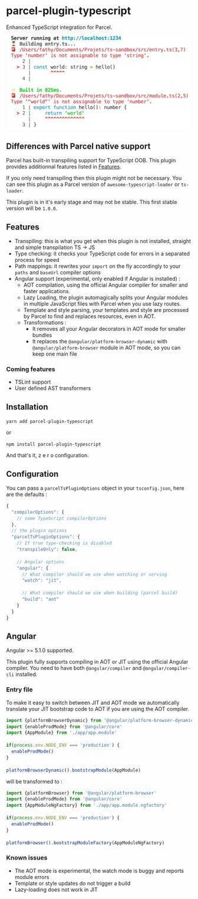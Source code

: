# parcel-plugin-typescript

Enhanced TypeScript integration for Parcel.

![Screenshot](./.assets/screenshot.png)

## Differences with Parcel native support

Parcel has built-in transpiling support for TypeScript OOB. This plugin provides additionnal features listed in [Features](#features).

If you only need transpiling then this plugin might not be necessary. You can see
this plugin as a Parcel version of `awesome-typescript-loader` or `ts-loader`.

This plugin is in it's early stage and may not be stable. This first stable version will be `1.0.0`.

## Features

- Transpiling: this is what you get when this plugin is not installed, straight and simple
transpilation TS -> JS
- Type checking: it checks your TypeScript code for errors in a separated process for speed
- Path mappings: it rewrites your `import` on the fly accordingly to your `paths` and `baseUrl`
compiler options
- Angular support (experimental, only enabled if Angular is installed) :
	- AOT compilation, using the official Angular compiler for smaller and faster applications.
	- Lazy Loading, the plugin automagically splits your Angular modules in multiple JavaScript files with Parcel when you use lazy routes.
	- Template and style parsing, your templates and style are processed by Parcel to find and replaces resources, even in AOT.
	- Transformations :
		- It removes all your Angular decorators in AOT mode for smaller bundles
		- It replaces the `@angular/platform-browser-dynamic` with `@angular/platform-browser` module in AOT mode, so you can keep one main file

### Coming features

- TSLint support
- User defined AST transformers

## Installation
`yarn add parcel-plugin-typescript`

or

`npm install parcel-plugin-typescript`

And that's it, z e r o configuration.

## Configuration

You can pass a `parcelTsPluginOptions` object in your `tsconfig.json`, here are the defaults :
```js
{
  "compilerOptions": {
    // some TypeScript compilerOptions
  },
  // the plugin options
  "parcelTsPluginOptions": {
    // If true type-checking is disabled
    "transpileOnly": false,

    // Angular options
    "angular": {
      // What compiler should we use when watching or serving
      "watch": "jit",

      // What compiler should we use when building (parcel build)
      "build": "aot"
    }
  }
}
```

## Angular

Angular >= 5.1.0 supported.

This plugin fully supports compiling in AOT or JIT using the official Angular compiler. You need to have both `@angular/compiler` and `@angular/compiler-cli` installed.

### Entry file

To make it easy to switch between JIT and AOT mode we automatically translate your JIT bootstrap code to AOT if you are using the AOT compiler.

```ts
import {platformBrowserDynamic} from '@angular/platform-browser-dynamic'
import {enableProdMode} from '@angular/core'
import {AppModule} from './app/app.module'

if(process.env.NODE_ENV === 'production') {
  enableProdMode()
}

platformBrowserDynamic().bootstrapModule(AppModule)
```

will be transformed to :

```ts
import {platformBrowser} from '@angular/platform-browser'
import {enableProdMode} from '@angular/core'
import {AppModuleNgFactory} from './app/app.module.ngfactory'

if(process.env.NODE_ENV === 'production') {
  enableProdMode()
}

platformBrowser().bootstrapModuleFactory(AppModuleNgFactory)
```

### Known issues

- The AOT mode is experimental, the watch mode is buggy and reports module errors
- Template or style updates do not trigger a build
- Lazy-loading does not work in JIT
